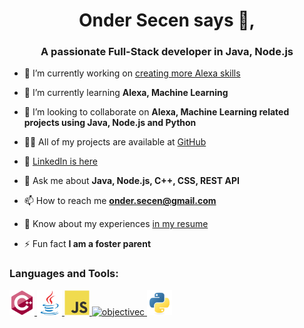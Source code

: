 <h1 align="center">Onder Secen says  👋, </h1>
<h3 align="center">A passionate Full-Stack developer in Java, Node.js</h3>

- 🔭 I’m currently working on [creating more Alexa skills](https://github.com/osecen/alexa-Yallah-InspireMe-Node.js)

- 🌱 I’m currently learning **Alexa, Machine Learning**

- 👯 I’m looking to collaborate on **Alexa, Machine Learning related projects using Java, Node.js and Python**

- 👨‍💻 All of my projects are available at [GitHub](https://github.com/osecen)

- 📄  [LinkedIn is here](https://www.linkedin.com/in/onder-secen-5229783/)

- 💬 Ask me about **Java, Node.js, C++, CSS, REST API**

- 📫 How to reach me **onder.secen@gmail.com**

- 📄 Know about my experiences [in my resume](https://docs.google.com/document/d/1v9sKV0tx1ci8yXjhXLOGmbvLTtCt7py2QGtlEdJrbmk/edit?usp=sharing)

- ⚡ Fun fact **I am a foster parent**


<h3 align="left">Languages and Tools:</h3>
<p align="left"> <a href="https://www.w3schools.com/cpp/" target="_blank"> <img src="https://raw.githubusercontent.com/devicons/devicon/master/icons/cplusplus/cplusplus-original.svg" alt="cplusplus" width="40" height="40"/> </a> <a href="https://www.java.com" target="_blank"> <img src="https://raw.githubusercontent.com/devicons/devicon/master/icons/java/java-original.svg" alt="java" width="40" height="40"/> </a> <a href="https://developer.mozilla.org/en-US/docs/Web/JavaScript" target="_blank"> <img src="https://raw.githubusercontent.com/devicons/devicon/master/icons/javascript/javascript-original.svg" alt="javascript" width="40" height="40"/> </a> <a href="https://developer.apple.com/library/archive/documentation/Cocoa/Conceptual/ProgrammingWithObjectiveC/Introduction/Introduction.html" target="_blank"> <img src="https://www.vectorlogo.zone/logos/apple_objectivec/apple_objectivec-icon.svg" alt="objectivec" width="40" height="40"/> </a> <a href="https://www.python.org" target="_blank"> <img src="https://raw.githubusercontent.com/devicons/devicon/master/icons/python/python-original.svg" alt="python" width="40" height="40"/> </a> </p>
